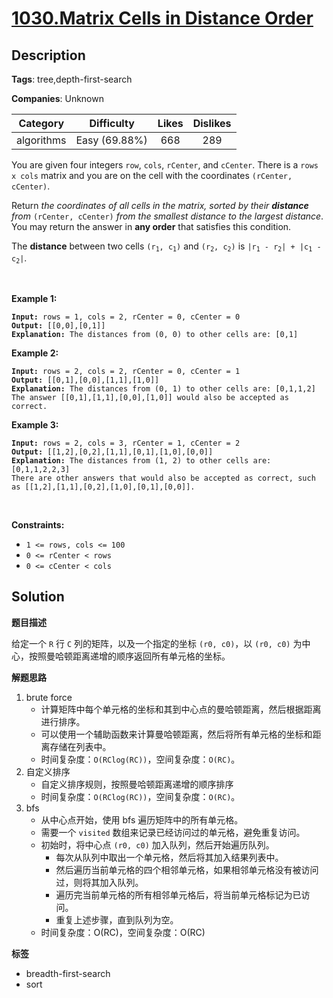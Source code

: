 # [1030.Matrix Cells in Distance Order](https://leetcode.com/problems/matrix-cells-in-distance-order/description/)

## Description

**Tags**: tree,depth-first-search

**Companies**: Unknown

|  Category  |  Difficulty   | Likes | Dislikes |
| :--------: | :-----------: | :---: | :------: |
| algorithms | Easy (69.88%) |  668  |   289    |

<p>You are given four integers <code>row</code>, <code>cols</code>, <code>rCenter</code>, and <code>cCenter</code>. There is a <code>rows x cols</code> matrix and you are on the cell with the coordinates <code>(rCenter, cCenter)</code>.</p>
<p>Return <em>the coordinates of all cells in the matrix, sorted by their <strong>distance</strong> from </em><code>(rCenter, cCenter)</code><em> from the smallest distance to the largest distance</em>. You may return the answer in <strong>any order</strong> that satisfies this condition.</p>
<p>The <strong>distance</strong> between two cells <code>(r<sub>1</sub>, c<sub>1</sub>)</code> and <code>(r<sub>2</sub>, c<sub>2</sub>)</code> is <code>|r<sub>1</sub> - r<sub>2</sub>| + |c<sub>1</sub> - c<sub>2</sub>|</code>.</p>
<p>&nbsp;</p>
<p><strong class="example">Example 1:</strong></p>
<pre><code><strong>Input:</strong> rows = 1, cols = 2, rCenter = 0, cCenter = 0
<strong>Output:</strong> [[0,0],[0,1]]
<strong>Explanation:</strong> The distances from (0, 0) to other cells are: [0,1]</code></pre>
<p><strong class="example">Example 2:</strong></p>
<pre><code><strong>Input:</strong> rows = 2, cols = 2, rCenter = 0, cCenter = 1
<strong>Output:</strong> [[0,1],[0,0],[1,1],[1,0]]
<strong>Explanation:</strong> The distances from (0, 1) to other cells are: [0,1,1,2]
The answer [[0,1],[1,1],[0,0],[1,0]] would also be accepted as correct.</code></pre>
<p><strong class="example">Example 3:</strong></p>
<pre><code><strong>Input:</strong> rows = 2, cols = 3, rCenter = 1, cCenter = 2
<strong>Output:</strong> [[1,2],[0,2],[1,1],[0,1],[1,0],[0,0]]
<strong>Explanation:</strong> The distances from (1, 2) to other cells are: [0,1,1,2,2,3]
There are other answers that would also be accepted as correct, such as [[1,2],[1,1],[0,2],[1,0],[0,1],[0,0]].</code></pre>
<p>&nbsp;</p>
<p><strong>Constraints:</strong></p>
<ul>
  <li><code>1 &lt;= rows, cols &lt;= 100</code></li>
  <li><code>0 &lt;= rCenter &lt; rows</code></li>
  <li><code>0 &lt;= cCenter &lt; cols</code></li>
</ul>

## Solution

**题目描述**

给定一个 `R` 行 `C` 列的矩阵，以及一个指定的坐标 `(r0, c0)`，以 `(r0, c0)` 为中心，按照曼哈顿距离递增的顺序返回所有单元格的坐标。

**解题思路**

1. brute force
   - 计算矩阵中每个单元格的坐标和其到中心点的曼哈顿距离，然后根据距离进行排序。
   - 可以使用一个辅助函数来计算曼哈顿距离，然后将所有单元格的坐标和距离存储在列表中。
   - 时间复杂度：`O(RClog(RC))`，空间复杂度：`O(RC)`。
2. 自定义排序
   - 自定义排序规则，按照曼哈顿距离递增的顺序排序
   - 时间复杂度：`O(RClog(RC))`，空间复杂度：`O(RC)`。
3. bfs
   - 从中心点开始，使用 bfs 遍历矩阵中的所有单元格。
   - 需要一个 `visited` 数组来记录已经访问过的单元格，避免重复访问。
   - 初始时，将中心点 `(r0, c0)` 加入队列，然后开始遍历队列。
     - 每次从队列中取出一个单元格，然后将其加入结果列表中。
     - 然后遍历当前单元格的四个相邻单元格，如果相邻单元格没有被访问过，则将其加入队列。
     - 遍历完当前单元格的所有相邻单元格后，将当前单元格标记为已访问。
     - 重复上述步骤，直到队列为空。
   - 时间复杂度：O(RC)，空间复杂度：O(RC)

**标签**

- breadth-first-search
- sort
